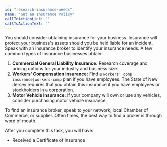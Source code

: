 ```yaml
---
id: "research-insurance-needs"
name: "Get an Insurance Policy"
callToActionLink: ""
callToActionText: ""
---
```


You should consider obtaining insurance for your business. Insurance will protect your business's assets should you be held liable for an incident. Speak with an insurance broker to identify your insurance needs. A few common types of insurance businesses obtain:

1. **Commercial General Liability Insurance:** Research coverage and pricing options for your industry and business size.
2. **Workers' Compensation Insurance:** Find a `workers' comp insurance|workers-comp` plan if you have employees. The State of New Jersey requires that you obtain this insurance if you have employees or stockholders in a corporation.
3. **Motor Vehicle Insurance:** If your company will own or use any vehicles, consider purchasing motor vehicle insurance.

To find an insurance broker, speak to your network, local Chamber of Commerce, or supplier. Often times, the best way to find a broker is through word of mouth.

After you complete this task, you will have:
- Received a Certificate of Insurance
